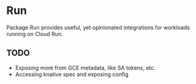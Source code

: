 # Run

Package Run provides useful, yet opinionated integrations for workloads running
on Cloud Run.

## TODO

- Exposing more from GCE metadata, like SA tokens, etc.
- Accessing knative spec and exposing config
